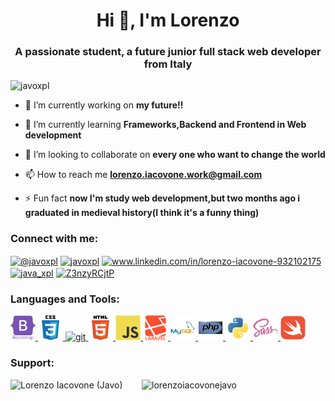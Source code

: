 <h1 align="center">Hi 👋, I'm Lorenzo</h1>
<h3 align="center">A passionate student, a future junior full stack web developer from Italy</h3>

<p align="left"> <img src="https://komarev.com/ghpvc/?username=javoxpl&label=Profile%20views&color=0e75b6&style=flat" alt="javoxpl" /> </p>

- 🔭 I’m currently working on **my future!!**

- 🌱 I’m currently learning **Frameworks,Backend and Frontend in Web development**

- 👯 I’m looking to collaborate on **every one who want to change the world**

- 📫 How to reach me **lorenzo.iacovone.work@gmail.com**

- ⚡ Fun fact **now I'm study web development,but two months ago i graduated in medieval history(I think it's a funny thing)**

<h3 align="left">Connect with me:</h3>
<p align="left">
<a href="https://dev.to/@javoxpl" target="blank"><img align="center" src="https://raw.githubusercontent.com/rahuldkjain/github-profile-readme-generator/master/src/images/icons/Social/devto.svg" alt="@javoxpl" height="30" width="40" /></a>
<a href="https://twitter.com/javoxpl" target="blank"><img align="center" src="https://raw.githubusercontent.com/rahuldkjain/github-profile-readme-generator/master/src/images/icons/Social/twitter.svg" alt="javoxpl" height="30" width="40" /></a>
<a href="https://linkedin.com/in/www.linkedin.com/in/lorenzo-iacovone-932102175" target="blank"><img align="center" src="https://raw.githubusercontent.com/rahuldkjain/github-profile-readme-generator/master/src/images/icons/Social/linked-in-alt.svg" alt="www.linkedin.com/in/lorenzo-iacovone-932102175" height="30" width="40" /></a>
<a href="https://instagram.com/java_xpl" target="blank"><img align="center" src="https://raw.githubusercontent.com/rahuldkjain/github-profile-readme-generator/master/src/images/icons/Social/instagram.svg" alt="java_xpl" height="30" width="40" /></a>
<a href="https://discord.gg/Z3nzyRCjtP" target="blank"><img align="center" src="https://raw.githubusercontent.com/rahuldkjain/github-profile-readme-generator/master/src/images/icons/Social/discord.svg" alt="Z3nzyRCjtP" height="30" width="40" /></a>
</p>

<h3 align="left">Languages and Tools:</h3>
<p align="left"> <a href="https://getbootstrap.com" target="_blank" rel="noreferrer"> <img src="https://raw.githubusercontent.com/devicons/devicon/master/icons/bootstrap/bootstrap-plain-wordmark.svg" alt="bootstrap" width="40" height="40"/> </a> <a href="https://www.w3schools.com/css/" target="_blank" rel="noreferrer"> <img src="https://raw.githubusercontent.com/devicons/devicon/master/icons/css3/css3-original-wordmark.svg" alt="css3" width="40" height="40"/> </a> <a href="https://git-scm.com/" target="_blank" rel="noreferrer"> <img src="https://www.vectorlogo.zone/logos/git-scm/git-scm-icon.svg" alt="git" width="40" height="40"/> </a> <a href="https://www.w3.org/html/" target="_blank" rel="noreferrer"> <img src="https://raw.githubusercontent.com/devicons/devicon/master/icons/html5/html5-original-wordmark.svg" alt="html5" width="40" height="40"/> </a> <a href="https://developer.mozilla.org/en-US/docs/Web/JavaScript" target="_blank" rel="noreferrer"> <img src="https://raw.githubusercontent.com/devicons/devicon/master/icons/javascript/javascript-original.svg" alt="javascript" width="40" height="40"/> </a> <a href="https://laravel.com/" target="_blank" rel="noreferrer"> <img src="https://raw.githubusercontent.com/devicons/devicon/master/icons/laravel/laravel-plain-wordmark.svg" alt="laravel" width="40" height="40"/> </a> <a href="https://www.mysql.com/" target="_blank" rel="noreferrer"> <img src="https://raw.githubusercontent.com/devicons/devicon/master/icons/mysql/mysql-original-wordmark.svg" alt="mysql" width="40" height="40"/> </a> <a href="https://www.php.net" target="_blank" rel="noreferrer"> <img src="https://raw.githubusercontent.com/devicons/devicon/master/icons/php/php-original.svg" alt="php" width="40" height="40"/> </a> <a href="https://www.python.org" target="_blank" rel="noreferrer"> <img src="https://raw.githubusercontent.com/devicons/devicon/master/icons/python/python-original.svg" alt="python" width="40" height="40"/> </a> <a href="https://sass-lang.com" target="_blank" rel="noreferrer"> <img src="https://raw.githubusercontent.com/devicons/devicon/master/icons/sass/sass-original.svg" alt="sass" width="40" height="40"/> </a> <a href="https://developer.apple.com/swift/" target="_blank" rel="noreferrer"> <img src="https://raw.githubusercontent.com/devicons/devicon/master/icons/swift/swift-original.svg" alt="swift" width="40" height="40"/> </a> </p>

<h3 align="left">Support:</h3>
<p><a href="https://www.buymeacoffee.com/Lorenzo Iacovone (Javo)"> <img align="left" src="https://cdn.buymeacoffee.com/buttons/v2/default-yellow.png" height="50" width="210" alt="Lorenzo Iacovone (Javo)" /></a><a href="https://ko-fi.com/lorenzoiacovonejavo"> <img align="left" src="https://cdn.ko-fi.com/cdn/kofi3.png?v=3" height="50" width="210" alt="lorenzoiacovonejavo" /></a></p><br><br>
